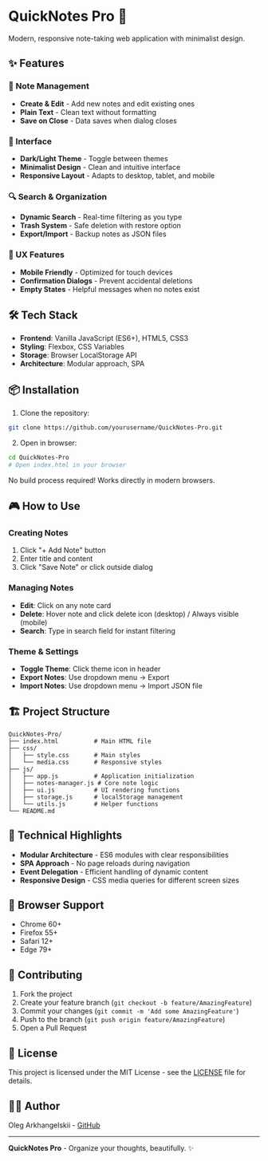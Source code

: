 # QuickNotes Pro 📝

Modern, responsive note-taking web application with minimalist design.

## ✨ Features

### 📝 Note Management

- **Create & Edit** - Add new notes and edit existing ones
- **Plain Text** - Clean text without formatting
- **Save on Close** - Data saves when dialog closes

### 🎨 Interface

- **Dark/Light Theme** - Toggle between themes
- **Minimalist Design** - Clean and intuitive interface  
- **Responsive Layout** - Adapts to desktop, tablet, and mobile

### 🔍 Search & Organization

- **Dynamic Search** - Real-time filtering as you type
- **Trash System** - Safe deletion with restore option
- **Export/Import** - Backup notes as JSON files

### 📱 UX Features

- **Mobile Friendly** - Optimized for touch devices
- **Confirmation Dialogs** - Prevent accidental deletions
- **Empty States** - Helpful messages when no notes exist
  


## 🛠️ Tech Stack

- **Frontend**: Vanilla JavaScript (ES6+), HTML5, CSS3
- **Styling**: Flexbox, CSS Variables
- **Storage**: Browser LocalStorage API
- **Architecture**: Modular approach, SPA

## 📦 Installation

1. Clone the repository:

```bash
git clone https://github.com/yourusername/QuickNotes-Pro.git
```

2. Open in browser:

```bash
cd QuickNotes-Pro
# Open index.html in your browser
```

No build process required! Works directly in modern browsers.

## 🎮 How to Use

### Creating Notes

1. Click "+ Add Note" button
2. Enter title and content
3. Click "Save Note" or click outside dialog

### Managing Notes

- **Edit**: Click on any note card
- **Delete**: Hover note and click delete icon (desktop) / Always visible (mobile)
- **Search**: Type in search field for instant filtering

### Theme & Settings

- **Toggle Theme**: Click theme icon in header
- **Export Notes**: Use dropdown menu → Export
- **Import Notes**: Use dropdown menu → Import JSON file

## 🏗️ Project Structure

```
QuickNotes-Pro/
├── index.html          # Main HTML file
├── css/
│   ├── style.css       # Main styles
│   └── media.css       # Responsive styles
├── js/
│   ├── app.js          # Application initialization
│   ├── notes-manager.js # Core note logic
│   ├── ui.js           # UI rendering functions
│   ├── storage.js      # localStorage management
│   └── utils.js        # Helper functions
└── README.md
```

## 🔧 Technical Highlights

- **Modular Architecture** - ES6 modules with clear responsibilities
- **SPA Approach** - No page reloads during navigation  
- **Event Delegation** - Efficient handling of dynamic content
- **Responsive Design** - CSS media queries for different screen sizes

## 📱 Browser Support

- Chrome 60+
- Firefox 55+
- Safari 12+
- Edge 79+

## 🤝 Contributing

1. Fork the project
2. Create your feature branch (`git checkout -b feature/AmazingFeature`)
3. Commit your changes (`git commit -m 'Add some AmazingFeature'`)
4. Push to the branch (`git push origin feature/AmazingFeature`)
5. Open a Pull Request

## 📄 License

This project is licensed under the MIT License - see the [LICENSE](LICENSE) file for details.

## 👨‍💻 Author

Oleg Arkhangelskii - [GitHub](https://github.com/Gelo722)

---

**QuickNotes Pro** - Organize your thoughts, beautifully. ✨
